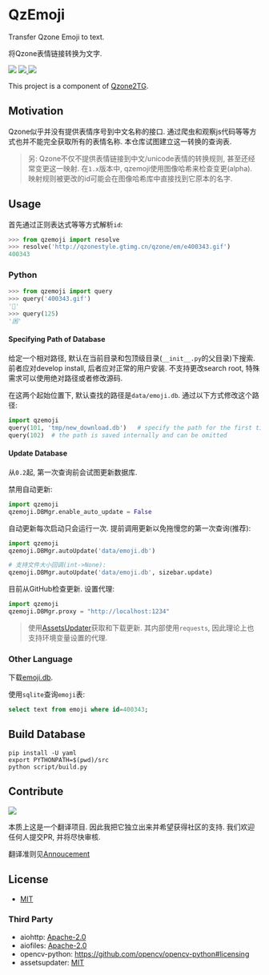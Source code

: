 # QzEmoji

Transfer Qzone Emoji to text.

将Qzone表情链接转换为文字.

<div>

<img src="https://img.shields.io/badge/python-3.9-blue">

<a href="https://github.com/JamzumSum/QzEmoji/pulls">
<img src="https://img.shields.io/tokei/lines/github/JamzumSum/QzEmoji?label=rules">
</a>

<a href="https://github.com/JamzumSum/QzEmoji/actions/workflows/python-app.yml">
<img src="https://github.com/JamzumSum/QzEmoji/actions/workflows/python-app.yml/badge.svg">
</a>

</div>

This project is a component of [Qzone2TG][qzone2tg].

## Motivation

Qzone似乎并没有提供表情序号到中文名称的接口. 通过爬虫和观察js代码等等方式也并不能完全获取所有的表情名称. 本仓库试图建立这一转换的查询表.

> 另: Qzone不仅不提供表情链接到中文/unicode表情的转换规则, 甚至还经常变更这一映射. 在`1.x`版本中, qzemoji使用图像哈希来检查变更(alpha). 
> 映射规则被更改的id可能会在图像哈希库中直接找到它原本的名字. 

## Usage

首先通过正则表达式等等方式解析`id`:
~~~ python
>>> from qzemoji import resolve
>>> resolve('http://qzonestyle.gtimg.cn/qzone/em/e400343.gif')
400343
~~~

### Python

~~~ python
>>> from qzemoji import query
>>> query('400343.gif')
'🐷'
>>> query(125)
'困'
~~~

#### Specifying Path of Database

给定一个相对路径, 默认在当前目录和包顶级目录(`__init__.py`的父目录)下搜索. 前者应对develop install, 后者应对正常的用户安装. 不支持更改search root, 特殊需求可以使用绝对路径或者修改源码.

在这两个起始位置下, 默认查找的路径是`data/emoji.db`. 通过以下方式修改这个路径:

~~~ python
import qzemoji
query(101, 'tmp/new_download.db')   # specify the path for the first time
query(102)  # the path is saved internally and can be omitted
~~~

#### Update Database

从`0.2`起, 第一次查询前会试图更新数据库.

禁用自动更新:
~~~ python
import qzemoji
qzemoji.DBMgr.enable_auto_update = False
~~~

自动更新每次启动只会运行一次. 提前调用更新以免拖慢您的第一次查询(推荐):
~~~ python
import qzemoji
qzemoji.DBMgr.autoUpdate('data/emoji.db')

# 支持文件大小回调(int->None):
qzemoji.DBMgr.autoUpdate('data/emoji.db', sizebar.update)
~~~

目前从GitHub检查更新. 设置代理:
~~~ python
import qzemoji
qzemoji.DBMgr.proxy = "http://localhost:1234"
~~~

> 使用[AssetsUpdater][updater]获取和下载更新. 其内部使用`requests`, 因此理论上也支持环境变量设置的代理.

### Other Language

下载[emoji.db](https://github.com/JamzumSum/QzEmoji/releases).

使用`sqlite`查询`emoji`表:

~~~ sql
select text from emoji where id=400343;
~~~

## Build Database

~~~ shell
pip install -U yaml
export PYTHONPATH=$(pwd)/src
python script/build.py
~~~

## Contribute

![](https://img.shields.io/github/forks/JamzumSum/QzEmoji?style=social)

本质上这是一个翻译项目. 因此我把它独立出来并希望获得社区的支持. 我们欢迎任何人提交PR, 并将尽快审核.

翻译准则见[Annoucement][principle]

## License

- [MIT](https://github.com/JamzumSum/QzEmoji/blob/main/LICENSE)

### Third Party

- aiohttp: [Apache-2.0](https://github.com/aio-libs/aiohttp/blob/master/LICENSE.txt)
- aiofiles: [Apache-2.0](https://github.com/Tinche/aiofiles/blob/master/LICENSE)
- opencv-python: https://github.com/opencv/opencv-python#licensing
- assetsupdater: [MIT](https://github.com/JamzumSum/AssetsUpdater/blob/master/LICENSE)


[qzone2tg]: https://github.com/JamzumSum/Qzone2TG "Forward Qzone feeds to telegram"
[principle]: https://github.com/JamzumSum/QzEmoji/discussions/2 "欢迎分享您的翻译!"
[updater]: https://github.com/JamzumSum/AssetsUpdater "Update assets from network"
